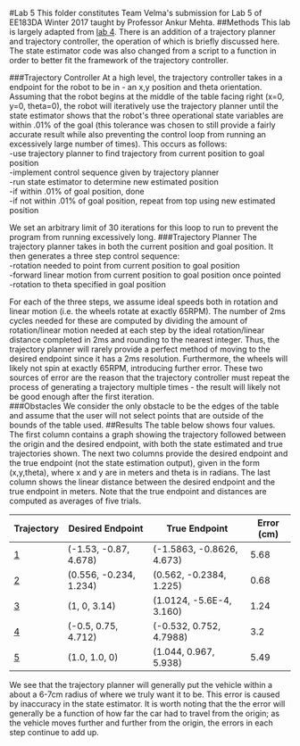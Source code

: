 #Lab 5
This folder constitutes Team Velma's submission for Lab 5 of EE183DA Winter 2017 taught by Professor Ankur Mehta.
##Methods
This lab is largely adapted from [lab 4](https://github.com/mwalker55/EE183DA/tree/master/lab4).  There is an addition of a trajectory planner and trajectory controller, the operation of which is briefly discussed here.  The state estimator code was also changed from a script to a function in order to better fit the framework of the trajectory controller.

###Trajectory Controller
At a high level, the trajectory controller takes in a endpoint for the robot to be in - an x,y position and theta orientation.  Assuming that the robot begins at the middle of the table facing right (x=0, y=0, theta=0), the robot will iteratively use the trajectory planner until the state estimator shows that the robot's three operational state variables are within .01% of the goal (this tolerance was chosen to still provide a fairly accurate result while also preventing the control loop from running an excessively large number of times).  This occurs as follows:  
-use trajectory planner to find trajectory from current position to goal position  
-implement control sequence given by trajectory planner  
-run state estimator to determine new estimated position  
-if within .01% of goal position, done  
-if not within .01% of goal position, repeat from top using new estimated position

We set an arbitrary limit of 30 iterations for this loop to run to prevent the program from running excessively long.
###Trajectory Planner
The trajectory planner takes in both the current position and goal position.  It then generates a three step control sequence:  
-rotation needed to point from current position to goal position  
-forward linear motion from current position to goal position once pointed  
-rotation to theta specified in goal position

For each of the three steps, we assume ideal speeds both in rotation and linear motion (i.e. the wheels rotate at exactly 65RPM).  The number of 2ms cycles needed for these are computed by dividing the amount of rotation/linear motion needed at each step by the ideal rotation/linear distance completed in 2ms and rounding to the nearest integer.  Thus, the trajectory planner will rarely provide a perfect method of moving to the desired endpoint since it has a 2ms resolution.  Furthermore, the wheels will likely not spin at exactly 65RPM, introducing further error.  These two sources of error are the reason that the trajectory controller must repeat the process of generating a trajectory multiple times - the result will likely not be good enough after the first iteration.  
###Obstacles
We consider the only obstacle to be the edges of the table and assume that the user will not select points that are outside of the bounds of the table used.
##Results
The table below shows four values.  The first column contains a graph showing the trajectory followed between the origin and the desired endpoint, with both the state estimated and true trajectories shown.  The next two columns provide the desired endpoint and the true endpoint (not the state estimation output), given in the form (x,y,theta), where x and y are in meters and theta is in radians.  The last column shows the linear distance between the desired endpoint and the true endpoint in meters.  Note that the true endpoint and distances are computed as averages of five trials.

Trajectory | Desired Endpoint | True Endpoint | Error (cm)  
--- | --- | --- | ---  
[1](http://i.imgur.com/JXQcpmg.png) | (-1.53, -0.87, 4.678) | (-1.5863, -0.8626, 4.673) | 5.68
[2](http://i.imgur.com/i8Hk5Jz.png) | (0.556, -0.234, 1.234) | (0.562, -0.2384, 1.225) | 0.68
[3](http://i.imgur.com/T93Fdpp.png) | (1, 0, 3.14) | (1.0124, -5.6E-4, 3.160) | 1.24
[4](http://i.imgur.com/308Wuu0.png) | (-0.5, 0.75, 4.712) | (-0.532, 0.752, 4.7988) | 3.2
[5](http://i.imgur.com/CNv2Rvm.png) | (1.0, 1.0, 0) | (1.044, 0.967, 5.938) | 5.49 

We see that the trajectory planner will generally put the vehicle within a about a 6-7cm radius of where we truly want it to be.  This error is caused by inaccuracy in the state estimator.  It is worth noting that the the error will generally be a function of how far the car had to travel from the origin; as the vehicle moves further and further from the origin, the errors in each step continue to add up.  
